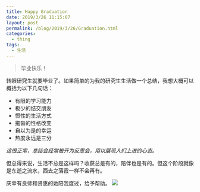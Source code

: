 ```yaml
---
title: Happy Graduation
date: 2019/3/26 11:15:07 
layout: post
permalink: /blog/2019/3/26/Graduation.html
categories:
  - thing
tags:
  - 生活
---
```

> 毕业快乐！

转眼研究生就要毕业了。如果简单的为我的研究生生活做一个总结，我想大概可以概括为以下几句话：

- 有限的学习能力
- 极少的结交朋友
- 惯性的生活方式
- 拖沓的性格改变
- 自以为是的幸运
- 热度永远是三分

*这很正常，总结会经常被开为反思会，用以展现人们上进的心态。*


但总得来说，生活不总是这样吗？收获总是有的，陪伴也是有的。但这个阶段就像是东逝之流水，西去之落霞一样不会再有。

庆幸有良师和贤惠的她陪我度过，给予帮助。
![](https://github.com/seasealfeng/seasealfeng.github.io/blob/master/images/wuzhi.JPG?raw=true)

